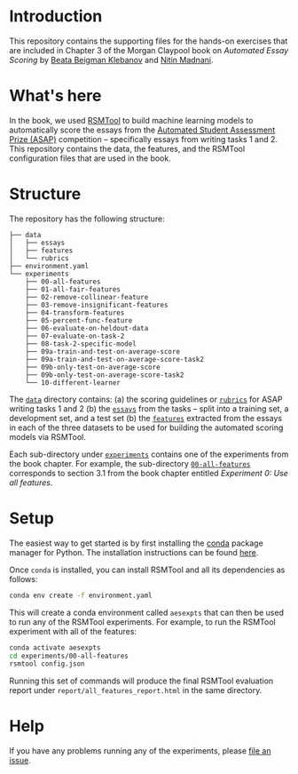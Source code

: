 # Introduction

This repository contains the supporting files for the hands-on exercises that are included in Chapter 3 of the Morgan Claypool book on _Automated Essay Scoring_ by [Beata Beigman Klebanov](https://sites.google.com/site/beatabeigmanklebanov/) and [Nitin Madnani](https://desilinguist.org).

# What's here

In the book, we used [RSMTool](https://github.com/EducationalTestingService/rsmtool) to build machine learning models to automatically score the essays from the [Automated Student Assessment Prize (ASAP)](https://www.kaggle.com/c/asap-aes) competition – specifically essays from writing tasks 1 and 2.  This repository contains the data, the features, and the RSMTool configuration files that are used in the book.

# Structure

The repository has the following structure:

```
├── data
│   ├── essays
│   ├── features
│   └── rubrics
├── environment.yaml
└── experiments
    ├── 00-all-features
    ├── 01-all-fair-features
    ├── 02-remove-collinear-feature
    ├── 03-remove-insignificant-features
    ├── 04-transform-features
    ├── 05-percent-func-feature
    ├── 06-evaluate-on-heldout-data
    ├── 07-evaluate-on-task-2
    ├── 08-task-2-specific-model
    ├── 09a-train-and-test-on-average-score
    ├── 09a-train-and-test-on-average-score-task2
    ├── 09b-only-test-on-average-score
    ├── 09b-only-test-on-average-score-task2
    └── 10-different-learner
```

The [`data`](data) directory contains: (a) the scoring guidelines or [`rubrics`](data/rubrics) for ASAP writing tasks 1 and 2 (b) the [`essays`](data/essays) from the tasks – split into a training set, a development set, and a test set (b) the [`features`](data/features) extracted from the essays in each of the three datasets to be used for building the automated scoring models via RSMTool.

Each sub-directory under [`experiments`](experiments) contains one of the experiments from the book chapter. For example, the sub-directory [`00-all-features`](experiments/00-all-features) corresponds to section 3.1 from the book chapter entitled *Experiment 0: Use all features*.

# Setup

The easiest way to get started is by first installing the [conda](https://conda.io/en/latest/) package manager for Python. The installation instructions can be found [here](https://conda.io/projects/conda/en/latest/user-guide/install/index.html).

Once `conda` is installed, you can install RSMTool and all its dependencies as follows:

```bash
conda env create -f environment.yaml
```

This will create a conda environment called `aesexpts` that can then be used to run any of the RSMTool experiments. For example, to run the RSMTool experiment with all of the features:

```bash
conda activate aesexpts
cd experiments/00-all-features
rsmtool config.json
```

Running this set of commands will produce the final RSMTool evaluation report under `report/all_features_report.html` in the same directory.

# Help

If you have any problems running any of the experiments, please [file an issue](https://github.com/desilinguist/aes-book-hands-on/issues/new).
